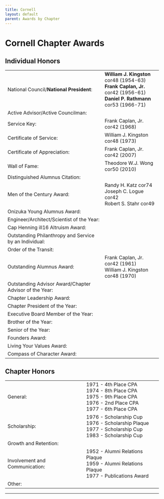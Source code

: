 ```yaml
---
title: Cornell
layout: default
parent: Awards by Chapter
---
```


<link rel="stylesheet" href="{{ '/assets/css/by_chapter.css' | relative_url }}">

# Cornell Chapter Awards

## Individual Honors

<table>
<tbody>

<tr>
<td>National Council/<b>National President</b>:</td>
<td><b>William J. Kingston</b> cor48 (1954-63)
<br><b>Frank Caplan, Jr.</b> cor42 (1956-61)
<br><b>Daniel P. Rathmann</b> cor53 (1966-71)</td>
</tr>

<tr>
<td>Active Advisor/Active Councilman:</td>
<td>
</td></tr>

<tr>
<td>Service Key:</td>
<td>Frank Caplan, Jr. cor42 (1968)</td>
</tr>

<tr>
<td>Certificate of Service:</td>
<td>William J. Kingston cor48 (1973)</td>
</tr>

<tr>
<td>Certificate of Appreciation:</td>
<td>Frank Caplan, Jr. cor42 (2007)</td>
</tr>

<tr>
<td>Wall of Fame:</td>
<td>Theodore W.J. Wong cor50 (2010)
</td></tr>

<tr>
<td>Distinguished Alumnus Citation:</td>
<td>
</td></tr>

<tr>
<td>Men of the Century Award:</td>
<td>Randy H. Katz cor74
<br>Joseph C. Logue cor42
<br>Robert S. Stahr cor49
</td></tr>

<tr>
<td>Onizuka Young Alumnus Award:</td>
<td>
</td></tr>

<tr>
<td>Engineer/Architect/Scientist of the Year:</td>
<td>
</td></tr>

<tr>
<td>Cap Henning ill16 Altruism Award:</td>
<td>
</td></tr>

<tr>
<td>Outstanding Philanthropy and Service by an Individual:</td>
<td>
</td></tr>

<tr>
<td>Order of the Transit:</td>
<td>
</td></tr>

<tr>
<td>Outstanding Alumnus Award:</td>
<td>Frank Caplan, Jr. cor42 (1961)
<br>William J. Kingston cor48 (1970)</td>
</tr>

<tr>
<td>Outstanding Advisor Award/Chapter Advisor of the Year:</td>
<td>
</td></tr>

<tr>
<td>Chapter Leadership Award:</td>
<td>
</td></tr>

<tr>
<td>Chapter President of the Year:</td>
<td>
</td></tr>

<tr>
<td>Executive Board Member of the Year:</td>
<td>
</td></tr>

<tr>
<td>Brother of the Year:</td>
<td>
</td></tr>

<tr>
<td>Senior of the Year:</td>
<td>
</td></tr>

<tr>
<td>Founders Award:</td>
<td>
</td></tr>

<tr>
<td>Living Your Values Award:</td>
<td>
</td></tr>

<tr>
<td>Compass of Character Award:</td>
<td>
</td></tr>

</tbody>
</table>

## Chapter Honors

<table>
<tbody>

<tr>
<td>General:</td>
<td>1971 - 4th Place CPA
<br>1974 - 8th Place CPA
<br>1975 - 9th Place CPA
<br>1976 - 2nd Place CPA
<br>1977 - 6th Place CPA
</td></tr>

<tr>
<td>Scholarship:</td>
<td>1976 - Scholarship Cup
<br>1976 - Scholarship Plaque
<br>1977 - Scholarship Cup
<br>1983 - Scholarship Cup
</td></tr>

<tr>
<td>Growth and Retention:</td>
<td>
</td></tr>

<tr>
<td>Involvement and Communication:</td>
<td>1952 - Alumni Relations Plaque
<br>1959 - Alumni Relations Plaque
<br>1977 - Publications Award
</td></tr>

<tr>
<td>Other:</td>
<td>
</td></tr>

</tbody>
</table>

---
